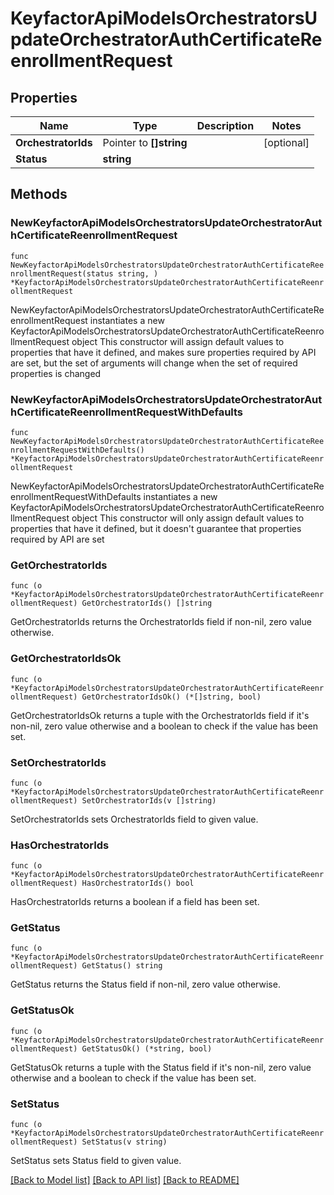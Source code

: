 # KeyfactorApiModelsOrchestratorsUpdateOrchestratorAuthCertificateReenrollmentRequest

## Properties

Name | Type | Description | Notes
------------ | ------------- | ------------- | -------------
**OrchestratorIds** | Pointer to **[]string** |  | [optional] 
**Status** | **string** |  | 

## Methods

### NewKeyfactorApiModelsOrchestratorsUpdateOrchestratorAuthCertificateReenrollmentRequest

`func NewKeyfactorApiModelsOrchestratorsUpdateOrchestratorAuthCertificateReenrollmentRequest(status string, ) *KeyfactorApiModelsOrchestratorsUpdateOrchestratorAuthCertificateReenrollmentRequest`

NewKeyfactorApiModelsOrchestratorsUpdateOrchestratorAuthCertificateReenrollmentRequest instantiates a new KeyfactorApiModelsOrchestratorsUpdateOrchestratorAuthCertificateReenrollmentRequest object
This constructor will assign default values to properties that have it defined,
and makes sure properties required by API are set, but the set of arguments
will change when the set of required properties is changed

### NewKeyfactorApiModelsOrchestratorsUpdateOrchestratorAuthCertificateReenrollmentRequestWithDefaults

`func NewKeyfactorApiModelsOrchestratorsUpdateOrchestratorAuthCertificateReenrollmentRequestWithDefaults() *KeyfactorApiModelsOrchestratorsUpdateOrchestratorAuthCertificateReenrollmentRequest`

NewKeyfactorApiModelsOrchestratorsUpdateOrchestratorAuthCertificateReenrollmentRequestWithDefaults instantiates a new KeyfactorApiModelsOrchestratorsUpdateOrchestratorAuthCertificateReenrollmentRequest object
This constructor will only assign default values to properties that have it defined,
but it doesn't guarantee that properties required by API are set

### GetOrchestratorIds

`func (o *KeyfactorApiModelsOrchestratorsUpdateOrchestratorAuthCertificateReenrollmentRequest) GetOrchestratorIds() []string`

GetOrchestratorIds returns the OrchestratorIds field if non-nil, zero value otherwise.

### GetOrchestratorIdsOk

`func (o *KeyfactorApiModelsOrchestratorsUpdateOrchestratorAuthCertificateReenrollmentRequest) GetOrchestratorIdsOk() (*[]string, bool)`

GetOrchestratorIdsOk returns a tuple with the OrchestratorIds field if it's non-nil, zero value otherwise
and a boolean to check if the value has been set.

### SetOrchestratorIds

`func (o *KeyfactorApiModelsOrchestratorsUpdateOrchestratorAuthCertificateReenrollmentRequest) SetOrchestratorIds(v []string)`

SetOrchestratorIds sets OrchestratorIds field to given value.

### HasOrchestratorIds

`func (o *KeyfactorApiModelsOrchestratorsUpdateOrchestratorAuthCertificateReenrollmentRequest) HasOrchestratorIds() bool`

HasOrchestratorIds returns a boolean if a field has been set.

### GetStatus

`func (o *KeyfactorApiModelsOrchestratorsUpdateOrchestratorAuthCertificateReenrollmentRequest) GetStatus() string`

GetStatus returns the Status field if non-nil, zero value otherwise.

### GetStatusOk

`func (o *KeyfactorApiModelsOrchestratorsUpdateOrchestratorAuthCertificateReenrollmentRequest) GetStatusOk() (*string, bool)`

GetStatusOk returns a tuple with the Status field if it's non-nil, zero value otherwise
and a boolean to check if the value has been set.

### SetStatus

`func (o *KeyfactorApiModelsOrchestratorsUpdateOrchestratorAuthCertificateReenrollmentRequest) SetStatus(v string)`

SetStatus sets Status field to given value.



[[Back to Model list]](../README.md#documentation-for-models) [[Back to API list]](../README.md#documentation-for-api-endpoints) [[Back to README]](../README.md)


